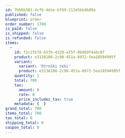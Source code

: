 ```yaml
---
id: 7bb6b301-4cfb-4dce-b769-211e5bb4b89a
published: false
blueprint: order
order_number: 1780
is_paid: false
is_shipped: false
is_refunded: false
items:
  -
    id: f2c15578-65fb-4229-af5f-0b869f4abc87
    product: e3138106-2c90-451a-8972-5ea18594995f
    variant:
      variant: 'Otroški teki'
      product: e3138106-2c90-451a-8972-5ea18594995f
    quantity: 1
    total: 700
    tax:
      amount: 0
      rate: 0
      price_includes_tax: true
    metadata: {  }
grand_total: 700
items_total: 700
tax_total: 0
shipping_total: 0
coupon_total: 0
---
```

